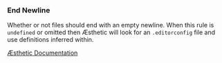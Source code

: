 ### End Newline

Whether or not files should end with an empty newline. When this rule is `undefined` or omitted then Æsthetic will look for an `.editorconfig` file and use definitions inferred within.

[Æsthetic Documentation](https://æsthetic.dev/rules/global/endNewline/)
